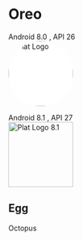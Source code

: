 # Oreo

Android 8.0 , API 26</br>
<img alt="Plat Logo" height="128" style="background:#fff;border-radius:50%" src="https://upload.wikimedia.org/wikipedia/commons/4/4e/Android_Oreo_logo.svg"/>

Android 8.1 , API 27</br>
<img alt="Plat Logo 8.1" height="128" src="https://upload.wikimedia.org/wikipedia/commons/2/26/Android_Oreo_8.1_logo.svg"/>

## Egg

Octopus
